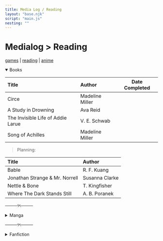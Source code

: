 ```yaml
---
title: Media Log / Reading
layout: "base.njk"
script: "main.js"
nesting: ""
---
```


# Medialog > Reading

[games](games.html) | [reading]() | [anime](anime.html)

<details open>
<summary>Books</summary>

| Title                                | Author            | Date Completed  |
|:-------------------------------------|:------------------|-----------------|
| Circe                                |Madeline Miller    ||
| A Study in Drowning                  |Ava Reid           ||
| The Invisible Life of Addie Larue    |V. E. Schwab       ||
| Song of Achilles                     |Madeline Miller    ||

> Planning:

| Title                                | Author            |
|:-------------------------------------|:------------------|
| Bable                                |R. F. Kuang        |
| Jonathan Strange & Mr. Norrell       |Susanna Clarke     |
| Nettle & Bone                        |T. Kingfisher      |
| Where The Dark Stands Still          |A. B. Poranek      |

</details>



</details>

────୨ৎ────

<details >
<summary>Manga</summary>

+ Dorohedoro

</details>

────୨ৎ────

<details >
<summary>Fanfiction</summary>

+ fic here


</details>